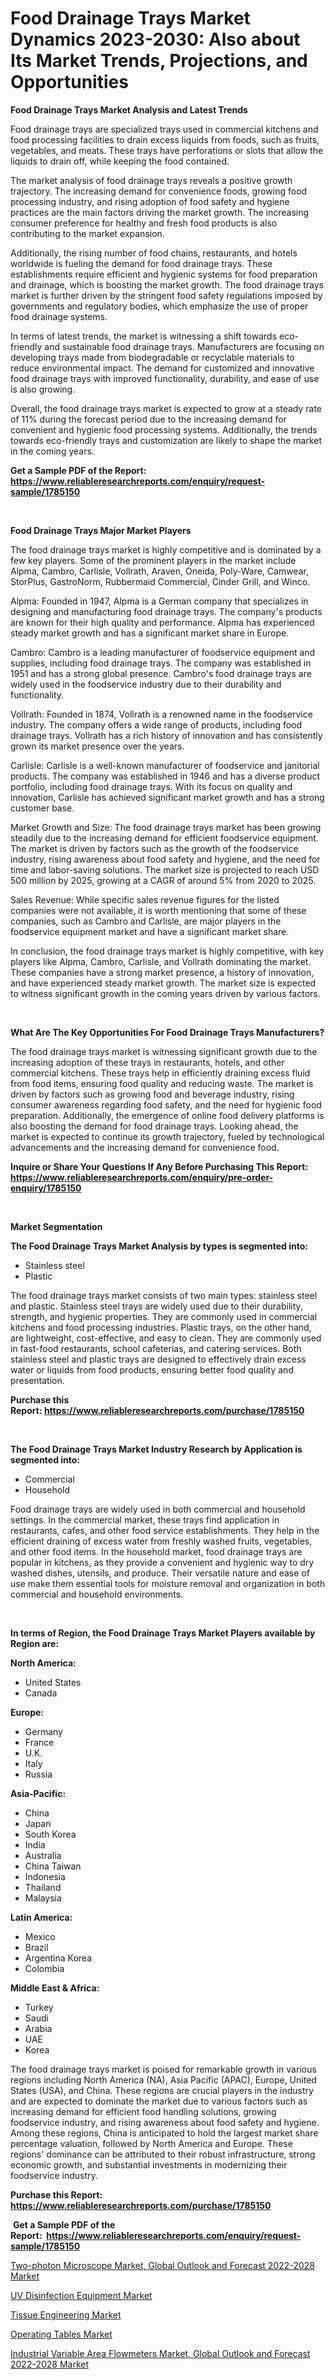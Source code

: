 <p><h1>Food Drainage Trays Market Dynamics 2023-2030: Also about Its Market Trends, Projections, and Opportunities</h1></p><p><strong>Food Drainage Trays Market Analysis and Latest Trends</strong></p>
<p><p>Food drainage trays are specialized trays used in commercial kitchens and food processing facilities to drain excess liquids from foods, such as fruits, vegetables, and meats. These trays have perforations or slots that allow the liquids to drain off, while keeping the food contained.</p><p>The market analysis of food drainage trays reveals a positive growth trajectory. The increasing demand for convenience foods, growing food processing industry, and rising adoption of food safety and hygiene practices are the main factors driving the market growth. The increasing consumer preference for healthy and fresh food products is also contributing to the market expansion.</p><p>Additionally, the rising number of food chains, restaurants, and hotels worldwide is fueling the demand for food drainage trays. These establishments require efficient and hygienic systems for food preparation and drainage, which is boosting the market growth. The food drainage trays market is further driven by the stringent food safety regulations imposed by governments and regulatory bodies, which emphasize the use of proper food drainage systems.</p><p>In terms of latest trends, the market is witnessing a shift towards eco-friendly and sustainable food drainage trays. Manufacturers are focusing on developing trays made from biodegradable or recyclable materials to reduce environmental impact. The demand for customized and innovative food drainage trays with improved functionality, durability, and ease of use is also growing.</p><p>Overall, the food drainage trays market is expected to grow at a steady rate of 11% during the forecast period due to the increasing demand for convenient and hygienic food processing systems. Additionally, the trends towards eco-friendly trays and customization are likely to shape the market in the coming years.</p></p>
<p><strong>Get a Sample PDF of the Report:&nbsp; <a href="https://www.reliableresearchreports.com/enquiry/request-sample/1785150">https://www.reliableresearchreports.com/enquiry/request-sample/1785150</a></strong></p>
<p>&nbsp;</p>
<p><strong>Food Drainage Trays Major Market Players</strong></p>
<p><p>The food drainage trays market is highly competitive and is dominated by a few key players. Some of the prominent players in the market include Alpma, Cambro, Carlisle, Vollrath, Araven, Oneida, Poly-Ware, Camwear, StorPlus, GastroNorm, Rubbermaid Commercial, Cinder Grill, and Winco.</p><p>Alpma: Founded in 1947, Alpma is a German company that specializes in designing and manufacturing food drainage trays. The company's products are known for their high quality and performance. Alpma has experienced steady market growth and has a significant market share in Europe.</p><p>Cambro: Cambro is a leading manufacturer of foodservice equipment and supplies, including food drainage trays. The company was established in 1951 and has a strong global presence. Cambro's food drainage trays are widely used in the foodservice industry due to their durability and functionality.</p><p>Vollrath: Founded in 1874, Vollrath is a renowned name in the foodservice industry. The company offers a wide range of products, including food drainage trays. Vollrath has a rich history of innovation and has consistently grown its market presence over the years.</p><p>Carlisle: Carlisle is a well-known manufacturer of foodservice and janitorial products. The company was established in 1946 and has a diverse product portfolio, including food drainage trays. With its focus on quality and innovation, Carlisle has achieved significant market growth and has a strong customer base.</p><p>Market Growth and Size: The food drainage trays market has been growing steadily due to the increasing demand for efficient foodservice equipment. The market is driven by factors such as the growth of the foodservice industry, rising awareness about food safety and hygiene, and the need for time and labor-saving solutions. The market size is projected to reach USD 500 million by 2025, growing at a CAGR of around 5% from 2020 to 2025.</p><p>Sales Revenue: While specific sales revenue figures for the listed companies were not available, it is worth mentioning that some of these companies, such as Cambro and Carlisle, are major players in the foodservice equipment market and have a significant market share.</p><p>In conclusion, the food drainage trays market is highly competitive, with key players like Alpma, Cambro, Carlisle, and Vollrath dominating the market. These companies have a strong market presence, a history of innovation, and have experienced steady market growth. The market size is expected to witness significant growth in the coming years driven by various factors.</p></p>
<p>&nbsp;</p>
<p><strong>What Are The Key Opportunities For Food Drainage Trays Manufacturers?</strong></p>
<p><p>The food drainage trays market is witnessing significant growth due to the increasing adoption of these trays in restaurants, hotels, and other commercial kitchens. These trays help in efficiently draining excess fluid from food items, ensuring food quality and reducing waste. The market is driven by factors such as growing food and beverage industry, rising consumer awareness regarding food safety, and the need for hygienic food preparation. Additionally, the emergence of online food delivery platforms is also boosting the demand for food drainage trays. Looking ahead, the market is expected to continue its growth trajectory, fueled by technological advancements and the increasing demand for convenience food.</p></p>
<p><strong>Inquire or Share Your Questions If Any Before Purchasing This Report: <a href="https://www.reliableresearchreports.com/enquiry/pre-order-enquiry/1785150">https://www.reliableresearchreports.com/enquiry/pre-order-enquiry/1785150</a></strong></p>
<p>&nbsp;</p>
<p><strong>Market Segmentation</strong></p>
<p><strong>The Food Drainage Trays Market Analysis by types is segmented into:</strong></p>
<p><ul><li>Stainless steel</li><li>Plastic</li></ul></p>
<p><p>The food drainage trays market consists of two main types: stainless steel and plastic. Stainless steel trays are widely used due to their durability, strength, and hygienic properties. They are commonly used in commercial kitchens and food processing industries. Plastic trays, on the other hand, are lightweight, cost-effective, and easy to clean. They are commonly used in fast-food restaurants, school cafeterias, and catering services. Both stainless steel and plastic trays are designed to effectively drain excess water or liquids from food products, ensuring better food quality and presentation.</p></p>
<p><strong>Purchase this Report:&nbsp;<a href="https://www.reliableresearchreports.com/purchase/1785150">https://www.reliableresearchreports.com/purchase/1785150</a></strong></p>
<p>&nbsp;</p>
<p><strong>The Food Drainage Trays Market Industry Research by Application is segmented into:</strong></p>
<p><ul><li>Commercial</li><li>Household</li></ul></p>
<p><p>Food drainage trays are widely used in both commercial and household settings. In the commercial market, these trays find application in restaurants, cafes, and other food service establishments. They help in the efficient draining of excess water from freshly washed fruits, vegetables, and other food items. In the household market, food drainage trays are popular in kitchens, as they provide a convenient and hygienic way to dry washed dishes, utensils, and produce. Their versatile nature and ease of use make them essential tools for moisture removal and organization in both commercial and household environments.</p></p>
<p>&nbsp;</p>
<p><strong>In terms of Region, the Food Drainage Trays Market Players available by Region are:</strong></p>
<p>
    <p> <strong> North America: </strong>
        <ul>
            <li>United States</li>
            <li>Canada</li>
        </ul>
        </p> 
    <p> <strong> Europe: </strong>
        <ul>
            <li>Germany</li>
            <li>France</li>
            <li>U.K.</li>
            <li>Italy</li>
            <li>Russia</li>
        </ul>
        </p> 
    <p> <strong> Asia-Pacific: </strong>
        <ul>
            <li>China</li>
            <li>Japan</li>
            <li>South Korea</li>
            <li>India</li>
            <li>Australia</li>
            <li>China Taiwan</li>
            <li>Indonesia</li>
            <li>Thailand</li>
            <li>Malaysia</li>
        </ul>
        </p> 
    <p> <strong> Latin America: </strong>
        <ul>
            <li>Mexico</li>
            <li>Brazil</li>
            <li>Argentina Korea</li>
            <li>Colombia</li>
        </ul>
        </p> 
    <p> <strong> Middle East & Africa: </strong>
        <ul>
            <li>Turkey</li>
            <li>Saudi</li>
            <li>Arabia</li>
            <li>UAE</li>
            <li>Korea</li>
        </ul>
    </p>
    </p>
<p><p>The food drainage trays market is poised for remarkable growth in various regions including North America (NA), Asia Pacific (APAC), Europe, United States (USA), and China. These regions are crucial players in the industry and are expected to dominate the market due to various factors such as increasing demand for efficient food handling solutions, growing foodservice industry, and rising awareness about food safety and hygiene. Among these regions, China is anticipated to hold the largest market share percentage valuation, followed by North America and Europe. These regions' dominance can be attributed to their robust infrastructure, strong economic growth, and substantial investments in modernizing their foodservice industry.</p></p>
<p><strong>Purchase this Report: <a href="https://www.reliableresearchreports.com/purchase/1785150">https://www.reliableresearchreports.com/purchase/1785150</a></strong></p>
<p>&nbsp;<strong>Get a Sample PDF of the Report:&nbsp;&nbsp;<a href="https://www.reliableresearchreports.com/enquiry/request-sample/1785150">https://www.reliableresearchreports.com/enquiry/request-sample/1785150</a></strong></p>
<p><strong></strong></p>
<p><p><a href="https://medium.com/@cullenblick/two-photon-microscope-market-global-outlook-and-forecast-2022-2028-market-trends-forecast-and-514cfb758167">Two-photon Microscope Market, Global Outlook and Forecast 2022-2028 Market</a></p><p><a href="https://www.linkedin.com/pulse/uv-disinfection-equipment-market-share-amp-new-trends-analysis-1ip0e/">UV Disinfection Equipment Market</a></p><p><a href="https://www.linkedin.com/pulse/tissue-engineering-market-insights-players-forecast-till-2030-fdjke/">Tissue Engineering Market</a></p><p><a href="https://www.linkedin.com/pulse/operating-tables-market-share-amp-new-trends-analysis-report-cpcfe/">Operating Tables Market</a></p><p><a href="https://medium.com/@maxinefeest1904/industrial-variable-area-flowmeters-market-global-outlook-and-forecast-2022-2028-market-analysis-e560fb2e277b">Industrial Variable Area Flowmeters Market, Global Outlook and Forecast 2022-2028 Market</a></p></p>